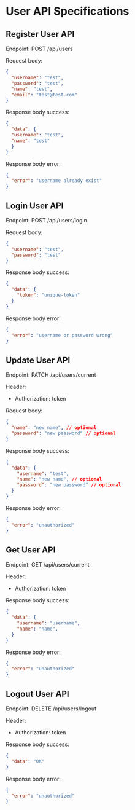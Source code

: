 # User API Specifications

## Register User API
Endpoint: POST /api/users

Request body: 
```json
{
  "username": "test",
  "password": "test",
  "name": "test",
  "email": "test@test.com"
}
```

Response body success:
```json
{
  "data": {
  "username": "test",
  "name": "test"
  }
}
```

Response body error:
```json
{
  "error": "username already exist"
}
```

## Login User API
Endpoint: POST /api/users/login

Request body:
```json
{
  "username": "test",
  "password": "test"
}
```

Response body success:
```json
{
  "data": {
    "token": "unique-token"
  }
}
```

Response body error:
```json
{
  "error": "username or password wrong"
}
```

## Update User API
Endpoint: PATCH /api/users/current

Header: 
  - Authorization: token

Request body:
```json
{
  "name": "new name", // optional
  "password": "new password" // optional
}
```

Response body success:
```json
{
  "data": {
    "username": "test",
    "name": "new name", // optional
    "password": "new password" // optional
  }
}
```

Response body error:
```json
{
  "error": "unauthorized"
}
```
## Get User API
Endpoint: GET /api/users/current

Header: 
  - Authorization: token

Response body success:
```json
{
  "data": {
    "username": "username",
    "name": "name",
  }
}
```

Response body error:
```json
{
  "error": "unauthorized"
}
```
## Logout User API
Endpoint: DELETE /api/users/logout

Header: 
  - Authorization: token

Response body success: 
```json
{
  "data": "OK"
}
```
Response body error:
```json
{
  "error": "unauthorized"
}
```
